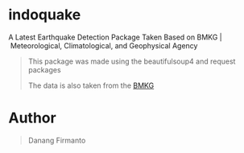 # indoquake
A Latest Earthquake Detection Package Taken Based on BMKG | Meteorological, Climatological, and Geophysical Agency
> This package was made using the beautifulsoup4 and request packages
> 
> The data is also taken from the [BMKG](https://www.bmkg.go.id/ "earthquake data website")

# Author
> Danang Firmanto

